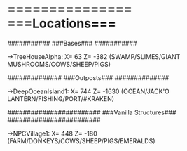 ===============
===Locations===
===============

  ###########
  ###Bases###
  ###########
  
  ->TreeHouseAlpha: X= 63 Z= -382   (SWAMP/SLIMES/GIANT MUSHROOMS/COWS/SHEEP/PIGS)

  ##############
  ###Outposts###
  ##############

  ->DeepOceanIsland1: X= 744 Z= -1630   (OCEAN/JACK'O LANTERN/FISHING/PORT/#KRAKEN)

  ########################
  ###Vanilla Structures###
  ########################
  
  ->NPCVillage1: X= 448 Z= -180   (FARM/DONKEYS/COWS/SHEEP/PIGS/EMERALDS)
